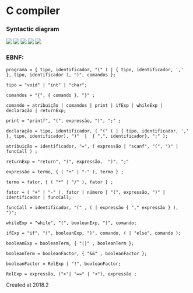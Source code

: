 # C compiler

### Syntactic diagram
![](DiagramaSintatico/DS_v2.4(1).png)
![](DiagramaSintatico/DS_v2.4(2).png)
![](DiagramaSintatico/DS_v2.4(3).png)
![](DiagramaSintatico/DS_v2.4(4).png)
![](DiagramaSintatico/DS_v2.4(5).png)
### EBNF:

```
programa = { tipo, identificador, "(" ( | { tipo, identificador, ',' }, tipo, identificador ), ")", comandos };

tipo = "void" | "int" | "char";

comandos = "{", { comando }, "}" ;

comando = atribuição | comandos | print | ifExp | whileExp | declaração | returnExp;

print = "printf", "(", expressão, ")", ";" ;

declaração = tipo, identificador, ( "(" ( | { tipo, identificador, ',' }, tipo, identificador), ")"  |  { ",", identificador}, ";" );

atribuição = identificador, "=", ( expressão | "scanf", "(", ")" | funcCall ) ;

returnExp = "return", "(", expressão,  ")", ";"

expressão = termo, { ( "+" | "-" ), termo } ;

termo = fator, { ( "*" | "/" ), fator } ;

fator = ( "+" | "-" ), fator | número | "(", expressão, ")" | identificador | funcCall;

funcCall = identificador, "(" , ( | expressão { "," expressão } ), ")";

whileExp = "while", "(", booleanExp, ")", comando;

ifExp = "if", "(", booleanExp, ")", comando, ( | "else", comando );

booleanExp = booleanTerm, { "||" , booleanTerm };

booleanTerm = booleanFactor, { "&&" , booleanFactor };

booleanFactor = RelExp | "!", booleanFactor;

RelExp = expressão, (">"| "==" | "<"), expressão ;
```
Created at 2018.2
